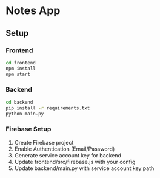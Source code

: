 # Notes App

## Setup

### Frontend
```bash
cd frontend
npm install
npm start
```

### Backend
```bash
cd backend
pip install -r requirements.txt
python main.py
```

### Firebase Setup
1. Create Firebase project
2. Enable Authentication (Email/Password)
3. Generate service account key for backend
4. Update frontend/src/firebase.js with your config
5. Update backend/main.py with service account key path
